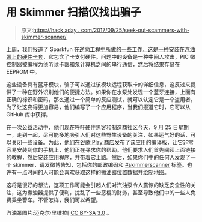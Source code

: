 # 用 Skimmer 扫描仪找出骗子

> 原文:[https://hack aday . com/2017/09/25/seek-out-scammers-with-skimmer-scanner/](https://hackaday.com/2017/09/25/seek-out-scammers-with-skimmer-scanner/)

上周，我们报道了 Sparkfun 在[逆向工程中所做的一些工作，这是一种安装在汽油泵上的硬件卡套](https://learn.sparkfun.com/tutorials/gas-pump-skimmers)，它包含了卡支付硬件。问题中的设备是一种中间人攻击，PIC 微控制器被编程为侦听读卡器和泵计算机之间的串行通信，然后将结果存储在 EEPROM 中。

这些设备具有蓝牙模块，骗子可以通过该模块远程获取卡的详细信息，这反过来提供了一种在野外识别他们的便捷方法。如果你在水泵处发现一个蓝牙连接，上面有正确的标识和密码，那么通过一个简单的反应测试，就可以认定它是一个盗用者。为了让这变得更加容易，他们编写了一个应用程序，当我们报道它时，它可以从 GitHub 库中获得。

在一次公益活动中，他们现在呼吁硬件黑客和制造商社区今天，9 月 25 日星期一，走到一起，尽可能多地吸引人们对这些野生设备的关注，如果运气好的话，可以关闭一些设备。为此，[他们在谷歌 Play 商店](https://play.google.com/store/apps/details?id=skimmerscammer.skimmerscammer)发布了该应用的编译版，让它非常容易安装到你的手机上，他们正在寻求你的帮助。他们要求人们首先阅读上面链接的教程，然后安装应用程序，并带着它上路。然后，如果你们中的任何人发现了一个 skimmer，请发微博告知，包括你的邮政编码和 [#skimmerscanner](https://twitter.com/hashtag/skimmerscanner?src=hash) 标签。也许有一点时间的人可能会喜欢获取这样的撇油器位置数据并绘制地图。

这将是很好的想法，这项工作可能会引起人们对汽油泵令人震惊的缺乏安全性的关注，这为撇油器提供了便利，扰乱了一些恶棍的财务，甚至导致他们中的一些人免费乘坐警车。不管怎样，我们可以希望。

汽油泵图片:迈克尔·里维拉[ [CC BY-SA 3.0](https://commons.wikimedia.org/wiki/File:BP_Pumps,_US_19,_Jefferson_County.JPG) 。